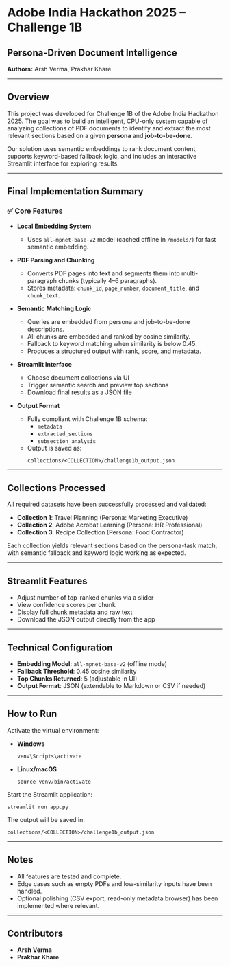 
# Adobe India Hackathon 2025 – Challenge 1B  
## Persona-Driven Document Intelligence  
**Authors:** Arsh Verma, Prakhar Khare  

---

## Overview  

This project was developed for Challenge 1B of the Adobe India Hackathon 2025. The goal was to build an intelligent, CPU-only system capable of analyzing collections of PDF documents to identify and extract the most relevant sections based on a given **persona** and **job-to-be-done**.

Our solution uses semantic embeddings to rank document content, supports keyword-based fallback logic, and includes an interactive Streamlit interface for exploring results.

---

## Final Implementation Summary  

### ✅ Core Features  

- **Local Embedding System**  
  - Uses `all-mpnet-base-v2` model (cached offline in `/models/`) for fast semantic embedding.  

- **PDF Parsing and Chunking**  
  - Converts PDF pages into text and segments them into multi-paragraph chunks (typically 4–6 paragraphs).  
  - Stores metadata: `chunk_id`, `page_number`, `document_title`, and `chunk_text`.  

- **Semantic Matching Logic**  
  - Queries are embedded from persona and job-to-be-done descriptions.  
  - All chunks are embedded and ranked by cosine similarity.  
  - Fallback to keyword matching when similarity is below 0.45.  
  - Produces a structured output with rank, score, and metadata.  

- **Streamlit Interface**  
  - Choose document collections via UI  
  - Trigger semantic search and preview top sections  
  - Download final results as a JSON file  

- **Output Format**  
  - Fully compliant with Challenge 1B schema:  
    - `metadata`  
    - `extracted_sections`  
    - `subsection_analysis`  
  - Output is saved as:  
    ```
    collections/<COLLECTION>/challenge1b_output.json
    ```

---

## Collections Processed  

All required datasets have been successfully processed and validated:  

- **Collection 1**: Travel Planning (Persona: Marketing Executive)  
- **Collection 2**: Adobe Acrobat Learning (Persona: HR Professional)  
- **Collection 3**: Recipe Collection (Persona: Food Contractor)  

Each collection yields relevant sections based on the persona-task match, with semantic fallback and keyword logic working as expected.

---

## Streamlit Features  

- Adjust number of top-ranked chunks via a slider  
- View confidence scores per chunk  
- Display full chunk metadata and raw text  
- Download the JSON output directly from the app  

---

## Technical Configuration  

- **Embedding Model**: `all-mpnet-base-v2` (offline mode)  
- **Fallback Threshold**: 0.45 cosine similarity  
- **Top Chunks Returned**: 5 (adjustable in UI)  
- **Output Format**: JSON (extendable to Markdown or CSV if needed)  

---

## How to Run  

Activate the virtual environment:  

- **Windows**  
  ```
  venv\Scripts\activate
  ```

- **Linux/macOS**  
  ```
  source venv/bin/activate
  ```

Start the Streamlit application:  
```
streamlit run app.py
```

The output will be saved in:  
```
collections/<COLLECTION>/challenge1b_output.json
```

---

## Notes  

- All features are tested and complete.  
- Edge cases such as empty PDFs and low-similarity inputs have been handled.  
- Optional polishing (CSV export, read-only metadata browser) has been implemented where relevant.  

---

## Contributors  

- **Arsh Verma**  
- **Prakhar Khare**
